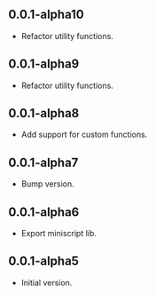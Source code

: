 ## 0.0.1-alpha10

- Refactor utility functions.

## 0.0.1-alpha9

- Refactor utility functions.

## 0.0.1-alpha8

- Add support for custom functions.

## 0.0.1-alpha7

- Bump version.

## 0.0.1-alpha6

- Export miniscript lib.

## 0.0.1-alpha5

- Initial version.
